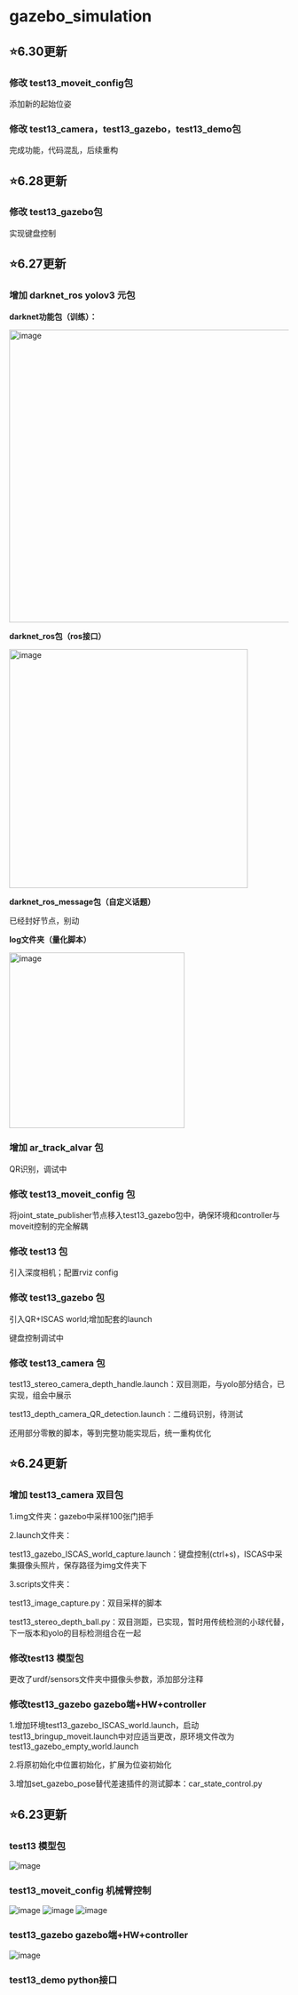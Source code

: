 # gazebo_simulation

:star:6.30更新
---
### 修改 test13_moveit_config包

添加新的起始位姿

### 修改 test13_camera，test13_gazebo，test13_demo包

完成功能，代码混乱，后续重构

:star:6.28更新
---
### 修改 test13_gazebo包

实现键盘控制


:star:6.27更新
---
### 增加 darknet_ros yolov3 元包

**darknet功能包（训练）：**

<img width="527" alt="image" src="https://user-images.githubusercontent.com/82652238/175869546-31e445df-bc96-4201-927b-939b3f03d1d3.png">

**darknet_ros包（ros接口）**

<img width="430" alt="image" src="https://user-images.githubusercontent.com/82652238/175869823-631f2935-73f1-480b-bb36-0e10d938861a.png">

**darknet_ros_message包（自定义话题）**

已经封好节点，别动

**log文件夹（量化脚本）**

<img width="316" alt="image" src="https://user-images.githubusercontent.com/82652238/175871102-4c8608ff-c2a6-4ac7-80d1-1a3ee39ef6ed.png">

### 增加 ar_track_alvar 包

QR识别，调试中

### 修改 test13_moveit_config 包

将joint_state_publisher节点移入test13_gazebo包中，确保环境和controller与moveit控制的完全解耦


### 修改 test13 包

引入深度相机；配置rviz config

### 修改 test13_gazebo 包

引入QR+ISCAS world;增加配套的launch

键盘控制调试中

### 修改 test13_camera 包

test13_stereo_camera_depth_handle.launch：双目测距，与yolo部分结合，已实现，组会中展示

test13_depth_camera_QR_detection.launch：二维码识别，待测试

还用部分零散的脚本，等到完整功能实现后，统一重构优化

:star:6.24更新
---
### 增加 test13_camera 双目包
1.img文件夹：gazebo中采样100张门把手

2.launch文件夹：

test13_gazebo_ISCAS_world_capture.launch：键盘控制(ctrl+s)，ISCAS中采集摄像头照片，保存路径为img文件夹下

3.scripts文件夹：

test13_image_capture.py：双目采样的脚本

test13_stereo_depth_ball.py：双目测距，已实现，暂时用传统检测的小球代替，下一版本和yolo的目标检测组合在一起

### 修改test13 模型包
更改了urdf/sensors文件夹中摄像头参数，添加部分注释
### 修改test13_gazebo gazebo端+HW+controller
1.增加环境test13_gazebo_ISCAS_world.launch，启动test13_bringup_moveit.launch中对应适当更改，原环境文件改为test13_gazebo_empty_world.launch

2.将原初始化中位置初始化，扩展为位姿初始化

3.增加set_gazebo_pose替代差速插件的测试脚本：car_state_control.py

:star:6.23更新
---

### test13 模型包
![image](https://user-images.githubusercontent.com/82652238/175348804-0646e160-45e2-4382-8b94-b0e10ed39330.png)
### test13_moveit_config 机械臂控制
![image](https://user-images.githubusercontent.com/82652238/175349145-b32e048f-345e-44c1-b6fd-e4f54c9a181b.png)
![image](https://user-images.githubusercontent.com/82652238/175349275-406815ce-20e2-4c10-bf0f-530b85fe527a.png)
![image](https://user-images.githubusercontent.com/82652238/175349728-f0e7ea38-c452-4ec2-8892-e569de544773.png)
### test13_gazebo gazebo端+HW+controller 
![image](https://user-images.githubusercontent.com/82652238/175349574-18dfec5e-c594-4ce1-8570-4808947982a9.png)
### test13_demo python接口



